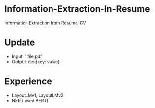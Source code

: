 # Information-Extraction-In-Resume
Information Extraction from Resume, CV

# Update
- Input: 1 file pdf
- Output: dict{key: value}

# Experience

- LayoutLMv1, LayoutLMv2
- NER ( used BERT)


